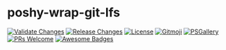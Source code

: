 # poshy-wrap-git-lfs

[![Validate Changes](https://github.com/pwshrc/poshy-wrap-git-lfs/actions/workflows/validate.yml/badge.svg)](https://github.com/pwshrc/poshy-wrap-git-lfs/actions/workflows/validate.yml)
[![Release Changes](https://github.com/pwshrc/poshy-wrap-git-lfs/actions/workflows/release.yml/badge.svg)](https://github.com/pwshrc/poshy-wrap-git-lfs/actions/workflows/release.yml)
[![License](https://img.shields.io/github/license/pwshrc/poshy-wrap-git-lfs)](./LICENSE.txt)
[![Gitmoji](https://img.shields.io/badge/gitmoji-%20😜%20😍-FFDD67.svg?style=flat-square)](https://gitmoji.carloscuesta.me/)
[![PSGallery](https://img.shields.io/powershellgallery/dt/poshy-wrap-git-lfs.svg)](https://www.powershellgallery.com/packages/poshy-wrap-git-lfs)
[![PRs Welcome](https://img.shields.io/badge/PRs-welcome-brightgreen.svg?style=flat-square)](http://makeapullrequest.com)
[![Awesome Badges](https://img.shields.io/badge/badges-awesome-green.svg)](https://github.com/Naereen/badges)



